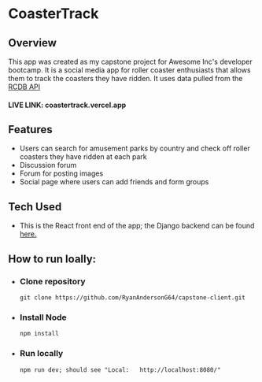 # CoasterTrack

## Overview

This app was created as my capstone project for Awesome Inc's developer bootcamp.  It is a social media app for roller coaster enthusiasts that allows them to track the coasters they have ridden.  It uses data pulled from the [RCDB API](https://github.com/fabianrguez/rcdb-api)

#### LIVE LINK: coastertrack.vercel.app

## Features

-   Users can search for amusement parks by country and check off roller coasters they have ridden at each park
-   Discussion forum
-   Forum for posting images
-   Social page where users can add friends and form groups

## Tech Used

-   This is the React front end of the app; the Django backend can be found [here.](https://github.com/RyanAndersonG64/capstone-server)

## How to run loally:

-   ### Clone repository
        git clone https://github.com/RyanAndersonG64/capstone-client.git

-   ### Install Node
        npm install

-   ### Run locally
        npm run dev; should see "Local:   http://localhost:8080/"